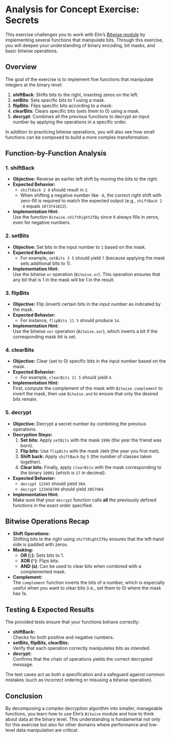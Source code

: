 # Analysis for Concept Exercise: Secrets

This exercise challenges you to work with Elm’s [Bitwise module](https://package.elm-lang.org/packages/elm/core/latest/Bitwise) by implementing several functions that manipulate bits. Through this exercise, you will deepen your understanding of binary encoding, bit masks, and basic bitwise operations.

## Overview

The goal of the exercise is to implement five functions that manipulate integers at the binary level:

1. **shiftBack**: Shifts bits to the right, inserting zeros on the left.
2. **setBits**: Sets specific bits to 1 using a mask.
3. **flipBits**: Flips specific bits according to a mask.
4. **clearBits**: Clears specific bits (sets them to 0) using a mask.
5. **decrypt**: Combines all the previous functions to decrypt an input number by applying the operations in a specific order.

In addition to practicing bitwise operations, you will also see how small functions can be composed to build a more complex transformation.

## Function-by-Function Analysis

### 1. shiftBack

- **Objective:** Reverse an earlier left shift by moving the bits to the right.
- **Expected Behavior:** 
  - `shiftBack 2 8` should result in `2`.
  - When shifting a negative number like `-8`, the correct right shift with zero-fill is required to match the expected output (e.g., `shiftBack 2 -8` equals `1073741822`).
- **Implementation Hint:**  
  Use the function `Bitwise.shiftRightZfBy` since it always fills in zeros, even for negative numbers.

### 2. setBits

- **Objective:** Set bits in the input number to `1` based on the mask.
- **Expected Behavior:** 
  - For example, `setBits 3 5` should yield `7` (because applying the mask sets additional bits to 1).
- **Implementation Hint:**  
  Use the bitwise `or` operation (`Bitwise.or`). This operation ensures that any bit that is 1 in the mask will be 1 in the result.

### 3. flipBits

- **Objective:** Flip (invert) certain bits in the input number as indicated by the mask.
- **Expected Behavior:** 
  - For instance, `flipBits 11 5` should produce `14`.
- **Implementation Hint:**  
  Use the bitwise `xor` operation (`Bitwise.xor`), which inverts a bit if the corresponding mask bit is set.

### 4. clearBits

- **Objective:** Clear (set to 0) specific bits in the input number based on the mask.
- **Expected Behavior:** 
  - For example, `clearBits 11 5` should yield `4`.
- **Implementation Hint:**  
  First, compute the complement of the mask with `Bitwise.complement` to invert the mask, then use `Bitwise.and` to ensure that only the desired bits remain.

### 5. decrypt

- **Objective:** Decrypt a secret number by combining the previous operations.
- **Decryption Steps:**
  1. **Set bits:** Apply `setBits` with the mask `1996` (the year the friend was born).
  2. **Flip bits:** Use `flipBits` with the mask `2009` (the year you first met).
  3. **Shift back:** Apply `shiftBack` by `5` (the number of classes taken together).
  4. **Clear bits:** Finally, apply `clearBits` with the mask corresponding to the binary `10001` (which is `17` in decimal).
- **Expected Behavior:**  
  - `decrypt 12345` should yield `384`.
  - `decrypt 123456789` should yield `3857984`.
- **Implementation Hint:**  
  Make sure that your `decrypt` function calls **all** the previously defined functions in the exact order specified.

## Bitwise Operations Recap

- **Shift Operations:**  
  Shifting bits to the right using `shiftRightZfBy` ensures that the left-hand side is padded with zeros.
- **Masking:**  
  - **OR (`|`)**: Sets bits to 1.
  - **XOR (`^`)**: Flips bits.
  - **AND (`&`)**: Can be used to clear bits when combined with a complemented mask.
- **Complement:**  
  The `complement` function inverts the bits of a number, which is especially useful when you want to clear bits (i.e., set them to 0) where the mask has 1s.

## Testing & Expected Results

The provided tests ensure that your functions behave correctly:
- **shiftBack:**  
  Checks for both positive and negative numbers.
- **setBits, flipBits, clearBits:**  
  Verify that each operation correctly manipulates bits as intended.
- **decrypt:**  
  Confirms that the chain of operations yields the correct decrypted message.

The test cases act as both a specification and a safeguard against common mistakes (such as incorrect ordering or misusing a bitwise operation).

## Conclusion

By decomposing a complex decryption algorithm into smaller, manageable functions, you learn how to use Elm’s `Bitwise` module and how to think about data at the binary level. This understanding is fundamental not only for this exercise but also for other domains where performance and low-level data manipulation are critical.
